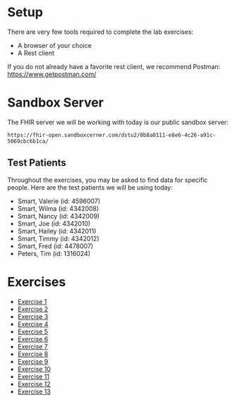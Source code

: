 # Setup

There are very few tools required to complete the lab exercises:

* A browser of your choice
* A Rest client

If you do not already have a favorite rest client, we recommend Postman: <https://www.getpostman.com/> 

# Sandbox Server

The FHIR server we will be working with today is our public sandbox server: 

    https://fhir-open.sandboxcerner.com/dstu2/0b8a0111-e8e6-4c26-a91c-5069cbc6b1ca/

## Test Patients

Throughout the exercises, you may be asked to find data for specific people. Here are the test patients we will be using today:

* Smart, Valerie (id: 4596007)
* Smart, Wilma (id: 4342008)
* Smart, Nancy (id: 4342009)
* Smart, Joe (id: 4342010)
* Smart, Hailey (id: 4342011)
* Smart, Timmy (id: 4342012)
* Smart, Fred (id: 4478007)
* Peters, Tim (id: 1316024)

# Exercises

* [Exercise 1](FHIR-Excersize-1)
* [Exercise 2](FHIR-Excersize-2)
* [Exercise 3](FHIR-Excersize-3)
* [Exercise 4](FHIR-Excersize-4)
* [Exercise 5](FHIR-Excersize-5)
* [Exercise 6](FHIR-Excersize-6)
* [Exercise 7](FHIR-Excersize-7)
* [Exercise 8](FHIR-Excersize-8)
* [Exercise 9](FHIR-Excersize-9)
* [Exercise 10](FHIR-Excersize-10)
* [Exercise 11](FHIR-Excersize-11)
* [Exercise 12](FHIR-Excersize-12)
* [Exercise 13](FHIR-Excersize-13)